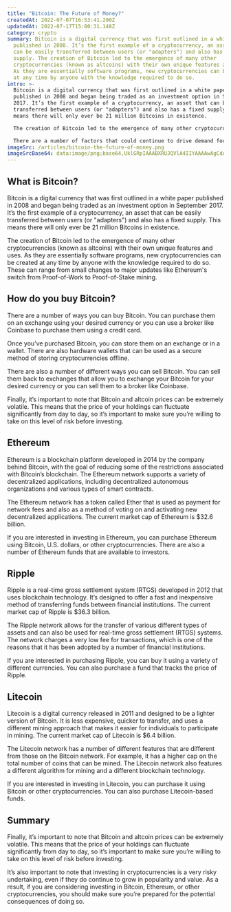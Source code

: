 ```yaml
---
title: "Bitcoin: The Future of Money?"
createdAt: 2022-07-07T16:53:41.290Z
updatedAt: 2022-07-17T15:00:31.148Z
category: crypto
summary: Bitcoin is a digital currency that was first outlined in a white paper
  published in 2008. It’s the first example of a cryptocurrency, an asset that
  can be easily transferred between users (or "adapters") and also has a fixed
  supply. The creation of Bitcoin led to the emergence of many other
  cryptocurrencies (known as altcoins) with their own unique features and uses.
  As they are essentially software programs, new cryptocurrencies can be created
  at any time by anyone with the knowledge required to do so.
intro: >-
  Bitcoin is a digital currency that was first outlined in a white paper
  published in 2008 and began being traded as an investment option in September
  2017. It’s the first example of a cryptocurrency, an asset that can be easily
  transferred between users (or "adapters") and also has a fixed supply. This
  means there will only ever be 21 million Bitcoins in existence.

  The creation of Bitcoin led to the emergence of many other cryptocurrencies (known as altcoins) with their own unique features and uses. As they are essentially software programs, new cryptocurrencies can be created at any time by anyone with the knowledge required to do so. These can range from small changes to major updates like Ethereum's switch from Proof-of-Work to Proof-of-Stake mining.

  There are a number of factors that could continue to drive demand for Bitcoin, Ethereum, and other cryptocurrencies. Here’s what you need to know about investing in these assets:
imageSrc: /articles/bitcoin-the-future-of-money.png
imageSrcBase64: data:image/png;base64,UklGRpIAAABXRUJQVlA4IIYAAAAwAgCdASoKAAoAAUAmJaACdAabQ2gHsl05RADLT99w6Rp35dN7VXuvw1G3rn/ZB2Ro1zLn7C339E+i/9b4yzwLS9joUPJy7dAI9/H+g3/ghd1qls31FWp/5BBSwKnaQTxn2d/hb70M24CWPr/k43tmN79pWqOX6G/Hnm1HDXWkl8mV/ZwAAA==
---
```


## What is Bitcoin?

Bitcoin is a digital currency that was first outlined in a white paper published in 2008 and began being traded as an investment option in September 2017. It’s the first example of a cryptocurrency, an asset that can be easily transferred between users (or "adapters") and also has a fixed supply. This means there will only ever be 21 million Bitcoins in existence.

The creation of Bitcoin led to the emergence of many other cryptocurrencies (known as altcoins) with their own unique features and uses. As they are essentially software programs, new cryptocurrencies can be created at any time by anyone with the knowledge required to do so. These can range from small changes to major updates like Ethereum's switch from Proof-of-Work to Proof-of-Stake mining.

## How do you buy Bitcoin?

There are a number of ways you can buy Bitcoin. You can purchase them on an exchange using your desired currency or you can use a broker like Coinbase to purchase them using a credit card.

Once you’ve purchased Bitcoin, you can store them on an exchange or in a wallet. There are also hardware wallets that can be used as a secure method of storing cryptocurrencies offline.

There are also a number of different ways you can sell Bitcoin. You can sell them back to exchanges that allow you to exchange your Bitcoin for your desired currency or you can sell them to a broker like Coinbase.

Finally, it’s important to note that Bitcoin and altcoin prices can be extremely volatile. This means that the price of your holdings can fluctuate significantly from day to day, so it’s important to make sure you’re willing to take on this level of risk before investing.

## Ethereum

Ethereum is a blockchain platform developed in 2014 by the company behind Bitcoin, with the goal of reducing some of the restrictions associated with Bitcoin’s blockchain. The Ethereum network supports a variety of decentralized applications, including decentralized autonomous organizations and various types of smart contracts.

The Ethereum network has a token called Ether that is used as payment for network fees and also as a method of voting on and activating new decentralized applications. The current market cap of Ethereum is $32.6 billion.

If you are interested in investing in Ethereum, you can purchase Ethereum using Bitcoin, U.S. dollars, or other cryptocurrencies. There are also a number of Ethereum funds that are available to investors.

## Ripple

Ripple is a real-time gross settlement system (RTGS) developed in 2012 that uses blockchain technology. It’s designed to offer a fast and inexpensive method of transferring funds between financial institutions. The current market cap of Ripple is $36.3 billion.

The Ripple network allows for the transfer of various different types of assets and can also be used for real-time gross settlement (RTGS) systems. The network charges a very low fee for transactions, which is one of the reasons that it has been adopted by a number of financial institutions.

If you are interested in purchasing Ripple, you can buy it using a variety of different currencies. You can also purchase a fund that tracks the price of Ripple.

## Litecoin

Litecoin is a digital currency released in 2011 and designed to be a lighter version of Bitcoin. It is less expensive, quicker to transfer, and uses a different mining approach that makes it easier for individuals to participate in mining. The current market cap of Litecoin is $6.4 billion.

The Litecoin network has a number of different features that are different from those on the Bitcoin network. For example, it has a higher cap on the total number of coins that can be mined. The Litecoin network also features a different algorithm for mining and a different blockchain technology.

If you are interested in investing in Litecoin, you can purchase it using Bitcoin or other cryptocurrencies. You can also purchase Litecoin-based funds.

## Summary

Finally, it’s important to note that Bitcoin and altcoin prices can be extremely volatile. This means that the price of your holdings can fluctuate significantly from day to day, so it’s important to make sure you’re willing to take on this level of risk before investing.

It’s also important to note that investing in cryptocurrencies is a very risky undertaking, even if they do continue to grow in popularity and value. As a result, if you are considering investing in Bitcoin, Ethereum, or other cryptocurrencies, you should make sure you’re prepared for the potential consequences of doing so.
